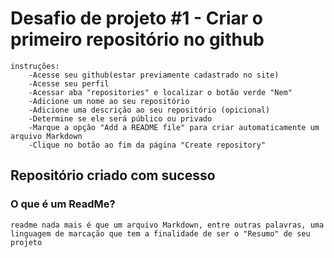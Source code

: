 # Desafio de projeto #1 - Criar o primeiro repositório no github
    instruções:
        -Acesse seu github(estar previamente cadastrado no site)
        -Acesse seu perfil 
        -Acessar aba "repositories" e localizar o botão verde "Nem"
        -Adicione um nome ao seu repositório
        -Adicione uma descrição ao seu repositório (opicional)
        -Determine se ele será público ou privado
        -Marque a opção "Add a README file" para criar automaticamente um arquivo Markdown
        -Clique no botão ao fim da página "Create repository"
## Repositório criado com sucesso

### O que é um ReadMe?
    readme nada mais é que um arquivo Markdown, entre outras palavras, uma linguagem de marcação que tem a finalidade de ser o "Resumo" de seu projeto

